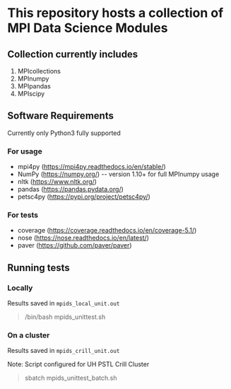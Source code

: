 # This repository hosts a collection of MPI Data Science Modules

## Collection currently includes
1. MPIcollections
2. MPInumpy
3. MPIpandas
4. MPIscipy

## Software Requirements
Currently only Python3 fully supported

### For usage
- mpi4py (https://mpi4py.readthedocs.io/en/stable/)
- NumPy (https://numpy.org/)
  -- version 1.10+ for full MPInumpy usage
- nltk (https://www.nltk.org/)
- pandas (https://pandas.pydata.org/)
- petsc4py (https://pypi.org/project/petsc4py/)

### For tests
- coverage (https://coverage.readthedocs.io/en/coverage-5.1/)
- nose (https://nose.readthedocs.io/en/latest/)
- paver (https://github.com/paver/paver)

## Running tests

### Locally
Results saved in `mpids_local_unit.out`
> /bin/bash mpids_unittest.sh

### On a cluster
Results saved in `mpids_crill_unit.out`

Note: Script configured for UH PSTL Crill Cluster
> sbatch mpids_unittest_batch.sh
